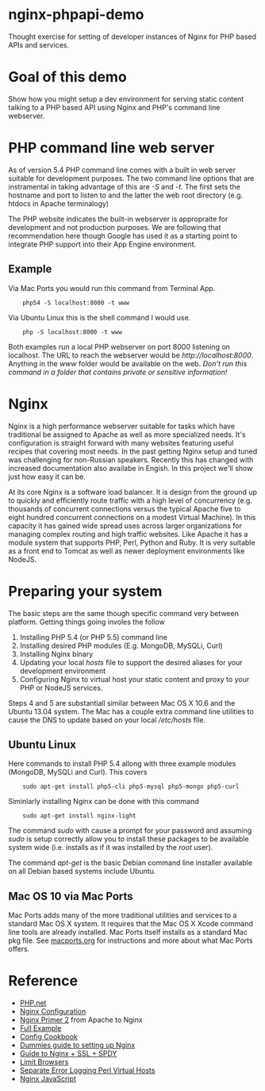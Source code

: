 
nginx-phpapi-demo
=================

Thought exercise for setting of developer instances of Nginx for PHP based APIs and services.

# Goal of this demo

Show how you might setup a dev environment for serving static content talking to a PHP based API using Nginx and PHP's command line webserver. 

# PHP command line web server

As of version 5.4 PHP command line comes with a built in web server suitable for development purposes. The two command line options that are instramental in taking advantage of this are _-S_ and _-t_.  The first sets the hostname and port to listen to and the latter the web root directory (e.g. htdocs in Apache terminalogy)


The PHP website indicates the built-in webserver is appropraite for development and not production purposes. We are
following that recommendation here though Google has used it as a starting point to integrate PHP support into their
App Engine environment.

## Example


Via Mac Ports you would run this command from Terminal App.

```shell
    php54 -S localhost:8000 -t www
```

Via Ubuntu Linux this is the shell command I would use.

```shell
    php -S localhost:8000 -t www
```

Both examples run a local PHP webserver on port 8000 listening on localhost.  The URL to reach the webserver would be _http://localhost:8000_.  Anything in the _www_ folder would be available on the web.  *Don't run this command in a folder that contains private or sensitive information!*

# Nginx

Nginx is a high performance webserver suitable for tasks which have traditional be assigned to Apache as well as more specialized needs. It's configuration is straight forward with many websites featuring useful recipes that covering most needs. In the past getting Nginx setup and tuned was challenging for non-Russian speakers.  Recently this has changed with increased documentation also availabe in Engish. In this project we'll show just how easy it can be.

At its core Nginx is a software load balancer. It is design from the ground up to quickly and efficiently route traffic with a high level of concurrency (e.g. thousands of concurrent connections versus the typical Apache five to eight hundred concurrent connections on a modest Virtual Machine).  In this capacity it has gained wide spread uses across larger organizations for managing complex routing and high traffic websites.  Like Apache it has a module system that supports  PHP, Perl, Python and Ruby. It is very suitable as a front end to Tomcat as well as newer deployment environments like NodeJS.

# Preparing your system

The basic steps are the same though specific command very between platform.  Getting things going involes
the follow

1. Installing PHP 5.4 (or PHP 5.5) command line
2. Installing desired PHP modules (E.g. MongoDB, MySQLi, Curl)
3. Installing Nginx binary
4. Updating your local _hosts_ file to support the desired aliases for your development environment
5. Configuring Nginx to virtual host your static content and proxy to your PHP or NodeJS services.

Steps 4 and 5 are substantiall similar between Mac OS X 10.6 and the Ubuntu 13.04 system.  The Mac has
a couple extra command line utilities to cause the DNS to update based on your local _/etc/hosts_ file.


## Ubuntu Linux

Here commands to install PHP 5.4 allong with three example modules (MongoDB, MySQLi and Curl). This covers

```shell
    sudo apt-get install php5-cli php5-mysql php5-mongo php5-curl 
```

Siminlarly installing Nginx can be done with this command

```shell
    sudo apt-get install nginx-light
```

The command _sudo_ with cause a prompt for your password and assuming _sudo_ is setup correctly
allow you to install these packages to be available system wide (i.e. installs as if it was installed by the *root* user).

The command _apt-get_ is the basic Debian command line installer available on all Debian based systems include Ubuntu.

## Mac OS 10 via Mac Ports

Mac Ports adds many of the more traditional utilities and services to a standard Mac OS X system.  It requires that
the Mac OS X Xcode command line tools are already installed. Mac Ports itself installs as a standard Mac pkg file. See
[macports.org](http://macports.org) for instructions and more about what Mac Ports offers.



# Reference

* [PHP.net](http://php.net)
* [Nginx Configuration](http://blog.martinfjordvald.com/2010/07/nginx-primer/)
* [Nginx Primer 2](http://blog.martinfjordvald.com/2011/02/nginx-primer-2-from-apache-to-nginx/) from Apache to Nginx
* [Full Example](http://wiki.nginx.org/FullExample)
* [Config Cookbook](http://wiki.nginx.org/Configuration)
* [Dummies guide to setting up Nginx](http://michael.lustfield.net/nginx/dummies-guide-to-setting-up-nginx)
* [Guide to Nginx + SSL + SPDY](http://www.mare-system.de/guide-to-nginx-ssl-spdy-hsts/)
* [Limit Browsers](http://wiki.nginx.org/LimitBrowsers)
* [Separate Error Logging Perl Virtual Hosts](http://wiki.nginx.org/SeparateErrorLoggingPerVirtualHost)
* [Nginx JavaScript](https://github.com/kung-fu-tzu/ngx_http_js_module#readme)

